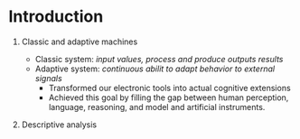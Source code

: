 # Introduction

1. Classic and adaptive machines
    * Classic system: *input values, process and produce outputs results*
    * Adaptive system: *continuous abilit to adapt behavior to external signals*
        * Transformed our electronic tools into actual cognitive extensions
        * Achieved this goal by filling the gap between human perception, language, reasoning, and model and artificial instruments.

2. Descriptive analysis
